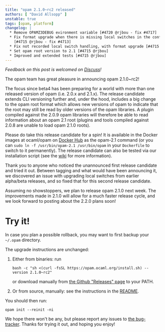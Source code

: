```yaml
---
title: "opam 2.1.0~rc2 released"
authors: [ "David Allsopp" ]
unstable: true
tags: [opam, platform]
changelog: |
  * Remove OPAMZ3DEBUG evironment variable [#4720 @rjbou - fix #4717]
  * Fix format upgrade when there is missing local switches in the config file
    [#4715 @rjbou - fix #4713]
  * Fix not recorded local switch handling, with format upgrade [#4715 @rjbou]
  * Set opam root version to 2.1 [#4715 @rjbou]
  * Improved and extended tests [#4715 @rjbou]
---
```


_Feedback on this post is welcomed on [Discuss](https://discuss.ocaml.org/t/ann-opam-2-1-0-rc2/8042)!_

The opam team has great pleasure in announcing opam 2.1.0~rc2!

The focus since beta4 has been preparing for a world with more than one released version of opam (i.e. 2.0.x and 2.1.x). The release candidate extends CLI versioning further and, under the hood, includes a big change to the opam root format which allows new versions of opam to indicate that the root may still be read by older versions of the opam libraries. A plugin compiled against the 2.0.9 opam libraries will therefore be able to read information about an opam 2.1 root (plugins and tools compiled against 2.0.8 are unable to load opam 2.1.0 roots).

Please do take this release candidate for a spin! It is available in the Docker images at ocaml/opam on [Docker Hub](https://hub.docker.com/r/ocaml/opam/tags) as the opam-2.1 command (or you can `sudo ln -f /usr/bin/opam-2.1 /usr/bin/opam` in your `Dockerfile` to switch to it permanently). The release candidate can also be tested via our installation script (see the [wiki](https://github.com/ocaml/opam/wiki/How-to-test-an-opam-feature#from-a-tagged-release-including-pre-releases) for more information).

Thank you to anyone who noticed the unannounced first release candidate and tried it out. Between tagging and what would have been announcing it, we discovered an issue with upgrading local switches from earlier alpha/beta releases, and so fixed that for this second release candidate.

Assuming no showstoppers, we plan to release opam 2.1.0 next week. The improvements made in 2.1.0 will allow for a much faster release cycle, and we look forward to posting about the 2.2.0 plans soon!

# Try it!

In case you plan a possible rollback, you may want to first backup your
`~/.opam` directory.

The upgrade instructions are unchanged:

1. Either from binaries: run

    ```
    bash -c "sh <(curl -fsSL https://opam.ocaml.org/install.sh) --version 2.1.0~rc2"
    ```

    or download manually from [the Github "Releases" page](https://github.com/ocaml/opam/releases/tag/2.1.0-rc2) to your PATH.

2. Or from source, manually: see the instructions in the [README](https://github.com/ocaml/opam/tree/2.1.0-rc2#compiling-this-repo).


You should then run:
```
opam init --reinit -ni
```


We hope there won't be any, but please report any issues to [the bug-tracker](https://github.com/ocaml/opam/issues).
Thanks for trying it out, and hoping you enjoy!
